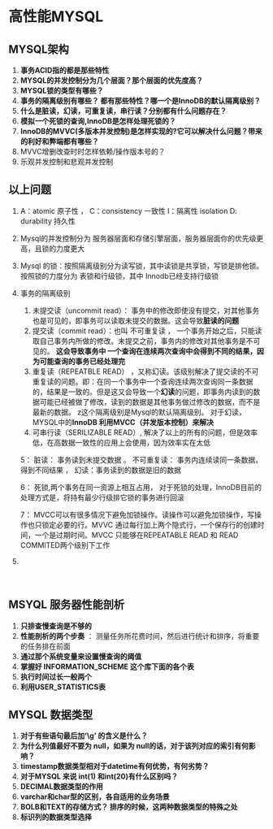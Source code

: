 # 高性能MYSQL



## MYSQL架构

1. **事务ACID指的都是那些特性**
2. **MYSQL的并发控制分为几个层面？那个层面的优先度高？**
3. **MYSQL锁的类型有哪些？**
4. **事务的隔离级别有哪些？ 都有那些特性？哪一个是InnoDB的默认隔离级别？**
5. **什么是脏读，幻读，可重复读，串行读？分别都有什么问题存在？**
6. **模拟一个死锁的查询,InnoDB是怎样处理死锁的？**
7. **InnoDB的MVVC(多版本并发控制)是怎样实现的?它可以解决什么问题？带来的利好和弊端都有哪些？**
8. MVVC增删改查时时怎样依赖/操作版本号的？
9. 乐观并发控制和悲观并发控制

## 以上问题

1. A：atomic  原子性 ， C：consistency 一致性  I：隔离性 isolation  D: durability 持久性

2. Mysql的并发控制分为 服务器层面和存储引擎层面，服务器层面你的优先级更高，且锁的力度更大

3. Mysql 的锁：按照隔离级别分为读写锁，其中读锁是共享锁，写锁是排他锁。按照锁的力度分为 表锁和行级锁，其中 Innodb已经支持行级锁

4. 事务的隔离级别

   1. 未提交读（uncommit read）： 事务中的修改即使没有提交，对其他事务也是可见的，即事务可以读取未提交的数据。这会导致**脏读的问题**
   2. 提交读（commit read）：也叫 不可重复读 ，  一个事务开始之后，只能读取自己事务内所做的修改。未提交之前，事务内的修改对其他事务是不可见的。 **这会导致事务中 一个查询在连续两次查询中会得到不同的结果，因为可能查询的事务已经处理完**
   3. 重复读（REPEATBLE READ） ，又称幻读。该级别解决了提交读的不可重复读的问题。即：在同一个事务中一个查询连续两次查询同一条数据的，结果是一致的。但是这又会导致一个**幻读**的问题，即事务内读到的数据可能已经被做了修改，读到的数据是其他事务做过修改的数据，而不是最新的数据。 z这个隔离级别是Mysql的默认隔离级别。 对于幻读，MYSQL中的**InnoDB 利用MVCC（并发版本控制）来解决**
   4. 可串行读（SERILIZABLE READ）, 解决了以上的所有的问题，但是效率低，在高数据一致性的应用上会使用，因为效率实在太低

   5： 脏读： 事务读到未提交数据  。 不可重复读： 事务内连续读同一条数据，得到不同结果 ， 幻读：事务读到的数据是旧的数据

   6： 死锁,两个事务在同一资源上相互占用， 对于死锁的处理，InnoDB目前的处理方式是，将持有最少行级排它锁的事务进行回滚

   7： MVCC可以有很多情况下避免加锁操作。读操作可以避免加锁操作，写操作也只锁定必要的行。MVVC 通过每行加上两个隐式行，一个保存行的创建时间，一个是过期时间。MVCC 只能够在REPEATABLE READ 和 READ COMMITED两个级别下工作

5. ​

   ​	

## MSYQL 服务器性能剖析

1. **只排查慢查询是不够的**
2. **性能剖析的两个步奏** ： 测量任务所花费时间，然后进行统计和排序，将重要的任务排在前面
3. **通过那个系统变量来设置慢查询的阈值**
4. **掌握好 INFORMATION_SCHEME 这个库下面的各个表**
5. **执行时间过长一般两个**
6. **利用USER_STATISTICS表**



## MYSQL 数据类型

1. **对于有些语句最后加‘\g’ 的含义是什么？**
2. **为什么列值最好不要为 null，如果为 null的话，对于该列对应的索引有何影响？**
3. **timestamp数据类型相对于datetime有何优势，有何劣势？**
4. **对于MYSQL 来说 int(1) 和int(20)有什么区别吗？**
5. **DECIMAL数据类型的作用**
6. **varchar和char型的区别，各自适用的业务场景**
7. **BOLB和TEXT的存储方式？ 排序的时候，这两种数据类型的特殊之处**
8. **标识列的数据类型选择**